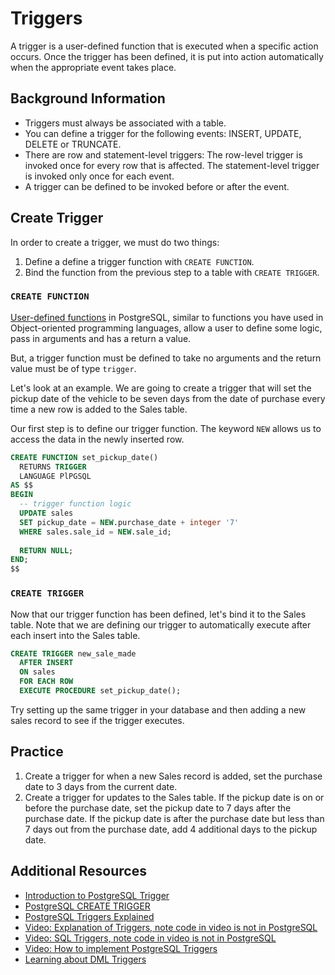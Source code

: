 # Triggers

A trigger is a user-defined function that is executed when a specific action occurs. Once the trigger has been defined, it is put into action automatically when the appropriate event takes place. 

## Background Information

- Triggers must always be associated with a table. 
- You can define a trigger for the following events: INSERT, UPDATE, DELETE or TRUNCATE.
- There are row and statement-level triggers: The row-level trigger is invoked once for every row that is affected. The statement-level trigger is invoked only once for each event.
- A trigger can be defined to be invoked before or after the event.

## Create Trigger

In order to create a trigger, we must do two things: 

1. Define a define a trigger function with `CREATE FUNCTION`.
1. Bind the function from the previous step to a table with `CREATE TRIGGER`.

### `CREATE FUNCTION`

[User-defined functions](https://www.postgresqltutorial.com/postgresql-create-function/) in PostgreSQL, similar to functions you have used in Object-oriented programming languages, allow a user to define some logic, pass in arguments and has a return a value.

But, a trigger function must be defined to take no arguments and the return value must be of type `trigger`.

Let's look at an example. We are going to create a trigger that will set the pickup date of the vehicle to be seven days from the date of purchase every time a new row is added to the Sales table.

Our first step is to define our trigger function. The keyword `NEW` allows us to access the data in the newly inserted row.

```sql
CREATE FUNCTION set_pickup_date() 
  RETURNS TRIGGER 
  LANGUAGE PlPGSQL
AS $$
BEGIN
  -- trigger function logic
  UPDATE sales
  SET pickup_date = NEW.purchase_date + integer '7'
  WHERE sales.sale_id = NEW.sale_id;
  
  RETURN NULL;
END;
$$
```

### `CREATE TRIGGER`

Now that our trigger function has been defined, let's bind it to the Sales table. Note that we are defining our trigger to automatically execute after each insert into the Sales table.

```sql
CREATE TRIGGER new_sale_made
  AFTER INSERT
  ON sales
  FOR EACH ROW
  EXECUTE PROCEDURE set_pickup_date();
```

Try setting up the same trigger in your database and then adding a new sales record to see if the trigger executes.


## Practice

1. Create a trigger for when a new Sales record is added, set the purchase date to 3 days from the current date.
1. Create a trigger for updates to the Sales table. If the pickup date is on or before the purchase date, set the pickup date to 7 days after the purchase date. If the pickup date is after the purchase date but less than 7 days out from the purchase date, add 4 additional days to the pickup date.


## Additional Resources

- [Introduction to PostgreSQL Trigger](https://www.postgresqltutorial.com/introduction-postgresql-trigger/)
- [PostgreSQL CREATE TRIGGER](https://www.postgresqltutorial.com/creating-first-trigger-postgresql/)
- [PostgreSQL Triggers Explained](https://www.tutorialspoint.com/postgresql/postgresql_triggers.htm)
- [Video: Explanation of Triggers, note code in video is not in PostgreSQL](https://www.youtube.com/watch?v=f6VWSlnHGCE)
- [Video: SQL Triggers, note code in video is not in PostgreSQL](https://www.youtube.com/watch?v=gpthfJnvzY8)
- [Video: How to implement PostgreSQL Triggers](https://www.youtube.com/watch?v=ewuSDIKuq4Y)
- [Learning about DML Triggers](https://www.sqlservercentral.com/articles/learning-about-dml-triggers#:~:text=This%20article%20covers%20DML%20triggers,statements%20used%20to%20manipulate%20data.&text=DDL%20triggers%20are%20triggers%20that,Definition%20Language%20statements%20are%20fired.)